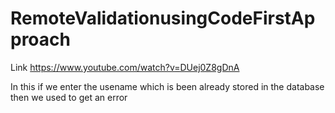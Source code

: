 # RemoteValidationusingCodeFirstApproach

Link
https://www.youtube.com/watch?v=DUej0Z8gDnA


In this if we enter the usename which is been already stored in the database then we used to get an error
